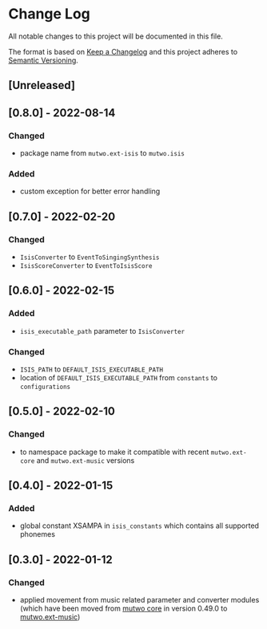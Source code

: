 # Change Log

All notable changes to this project will be documented in this file.

The format is based on [Keep a Changelog](http://keepachangelog.com/)
and this project adheres to [Semantic Versioning](http://semver.org/).

## [Unreleased]

## [0.8.0] - 2022-08-14

### Changed
- package name from `mutwo.ext-isis` to `mutwo.isis`

### Added
- custom exception for better error handling


## [0.7.0] - 2022-02-20

### Changed
- `IsisConverter` to `EventToSingingSynthesis`
- `IsisScoreConverter` to `EventToIsisScore`


## [0.6.0] - 2022-02-15

### Added
- `isis_executable_path` parameter to `IsisConverter`

### Changed
- `ISIS_PATH` to `DEFAULT_ISIS_EXECUTABLE_PATH`
- location of `DEFAULT_ISIS_EXECUTABLE_PATH` from `constants` to `configurations`


## [0.5.0] - 2022-02-10

### Changed
- to namespace package to make it compatible with recent `mutwo.ext-core` and `mutwo.ext-music` versions


## [0.4.0] - 2022-01-15

### Added
- global constant XSAMPA in `isis_constants` which contains all supported phonemes


## [0.3.0] - 2022-01-12

### Changed
- applied movement from music related parameter and converter modules (which have been moved from [mutwo core](https://github.com/mutwo-org/mutwo) in version 0.49.0 to [mutwo.ext-music](https://github.com/mutwo-org/mutwo.ext-music))

